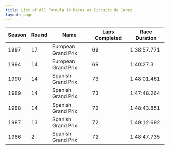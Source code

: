 ```yaml
---
title: List of All Formula 1® Races at Circuito de Jerez
layout: page
---
```



| Season | Round | Name | Laps Completed | Race Duration |
|--|--|--|--|--|
| 1997 | 17 | European Grand Prix | 69 | 1:38:57.771 |
| 1994 | 14 | European Grand Prix | 69 | 1:40:27.3 |
| 1990 | 14 | Spanish Grand Prix | 73 | 1:48:01.461 |
| 1989 | 14 | Spanish Grand Prix | 73 | 1:47:48.264 |
| 1988 | 14 | Spanish Grand Prix | 72 | 1:48:43.851 |
| 1987 | 13 | Spanish Grand Prix | 72 | 1:49:12.692 |
| 1986 | 2 | Spanish Grand Prix | 72 | 1:48:47.735 |


